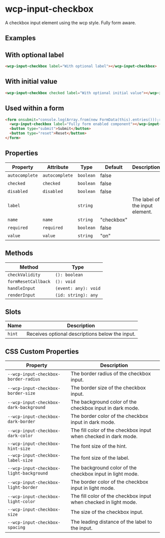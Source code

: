 # wcp-input-checkbox

A checkbox input element using the wcp style. Fully form aware.

## Examples

## With optional label

```html
<wcp-input-checkbox label="With optional label"></wcp-input-checkbox>
```

## With initial value

```html
<wcp-input-checkbox checked label="With optional initial value"></wcp-input-checkbox>
```

## Used within a form

```html
<form onsubmit="console.log(Array.from(new FormData(this).entries()));return false" onreset="console.log('Reset!')">
  <wcp-input-checkbox label="Fully form enabled component"></wcp-input-checkbox>
  <button type="submit">Submit</button>
  <button type="reset">Reset</button>
</form>
```

## Properties

| Property       | Attribute      | Type      | Default    | Description                     |
|----------------|----------------|-----------|------------|---------------------------------|
| `autocomplete` | `autocomplete` | `boolean` | false      |                                 |
| `checked`      | `checked`      | `boolean` | false      |                                 |
| `disabled`     | `disabled`     | `boolean` | false      |                                 |
| `label`        |                | `string`  |            | The label of the input element. |
| `name`         | `name`         | `string`  | "checkbox" |                                 |
| `required`     | `required`     | `boolean` | false      |                                 |
| `value`        | `value`        | `string`  | "on"       |                                 |

## Methods

| Method              | Type                 |
|---------------------|----------------------|
| `checkValidity`     | `(): boolean`        |
| `formResetCallback` | `(): void`           |
| `handleInput`       | `(event: any): void` |
| `renderInput`       | `(id: string): any`  |

## Slots

| Name   | Description                                     |
|--------|-------------------------------------------------|
| `hint` | Receives optional descriptions below the input. |

## CSS Custom Properties

| Property                                | Description                                      |
|-----------------------------------------|--------------------------------------------------|
| `--wcp-input-checkbox-border-radius`    | The border radius of the checkbox input.         |
| `--wcp-input-checkbox-border-size`      | The border size of the checkbox input.           |
| `--wcp-input-checkbox-dark-background`  | The background color of the checkbox input in dark mode. |
| `--wcp-input-checkbox-dark-border`      | The border color of the checkbox input in dark mode. |
| `--wcp-input-checkbox-dark-color`       | The fill color of the checkbox input when checked in dark mode. |
| `--wcp-input-checkbox-hint-size`        | The font size of the hint.                       |
| `--wcp-input-checkbox-label-size`       | The font size of the label.                      |
| `--wcp-input-checkbox-light-background` | The background color of the checkbox input in light mode. |
| `--wcp-input-checkbox-light-border`     | The border color of the checkbox input in light mode. |
| `--wcp-input-checkbox-light-color`      | The fill color of the checkbox input when checked in light mode. |
| `--wcp-input-checkbox-size`             | The size of the checkbox input.                  |
| `--wcp-input-checkbox-spacing`          | The leading distance of the label to the input.  |
